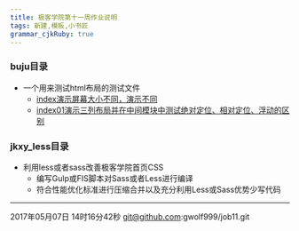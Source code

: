 ```yaml
---
title: 极客学院第十一周作业说明
tags: 新建,模板,小书匠
grammar_cjkRuby: true
---
```

### buju目录 
- 一个用来测试html布局的测试文件
   - [index演示屏幕大小不同，演示不同](https://github.com/gwolf999/job11/blob/master/buju/L37_RD/index.html)
   - [index01演示三列布局并在中间模块中测试绝对定位、相对定位、浮动的区别](https://github.com/gwolf999/job11/blob/master/buju/L37_RD/index01.html)
### jkxy_less目录
- 利用less或者sass改善极客学院首页CSS
  - 编写Gulp或FIS脚本对Sass或者Less进行编译
  - 符合性能优化标准进行压缩合并以及充分利用Less或Sass优势少写代码


----------
2017年05月07日 14时16分42秒
git@github.com:gwolf999/job11.git
